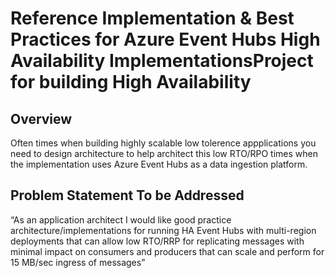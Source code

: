 # Reference Implementation & Best Practices for Azure Event Hubs High Availability ImplementationsProject for building High Availability 
## Overview
Often times when building highly scalable low tolerence appplications you need to design architecture to help architect this low RTO/RPO times when the implementation uses Azure Event Hubs as a data ingestion platform. 
## Problem Statement To  be Addressed  
“As an application architect I would like good practice architecture/implementations for running HA Event Hubs with multi-region deployments that can allow low RTO/RRP for replicating messages with minimal impact on consumers and producers that can scale and perform  for 15 MB/sec ingress of messages”

